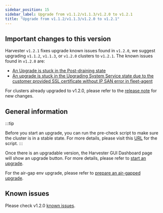 ```yaml
---
sidebar_position: 15
sidebar_label: Upgrade from v1.1.2/v1.1.3/v1.2.0 to v1.2.1
title: "Upgrade from v1.1.2/v1.1.3/v1.2.0 to v1.2.1"
---
```


<head>
  <link rel="canonical" href="https://docs.harvesterhci.io/v1.6/upgrade/v1-2-0-to-v1-2-1"/>
</head>


## Important changes to this version

Harvester `v1.2.1` fixes upgrade known issues found in `v1.2.0`, we suggest upgrading `v1.1.2`, `v1.1.3`, or `v1.2.0` clusters to `v1.2.1`. The known issues found in `v1.2.0` are:
- [An Upgrade is stuck in the Post-draining state](./v1-1-2-to-v1-2-0.md#9-an-upgrade-is-stuck-in-the-post-draining-state)
- [An upgrade is stuck in the Upgrading System Service state due to the customer provided SSL certificate without IP SAN error in fleet-agent](./v1-1-2-to-v1-2-0.md#10-an-upgrade-is-stuck-in-the-upgrading-system-service-state-due-to-the-customer-provided-ssl-certificate-without-ip-san-error-in-fleet-agent)


For clusters already upgraded to v1.2.0, please refer to the [release note](https://github.com/harvester/harvester/releases/tag/v1.2.1) for new changes.

## General information

:::tip

Before you start an upgrade, you can run the pre-check script to make sure the cluster is in a stable state. For more details, please visit this [URL](https://github.com/harvester/upgrade-helpers/tree/main/pre-check/v1.1.x) for the script.
:::

Once there is an upgradable version, the Harvester GUI Dashboard page will show an upgrade button. For more details, please refer to [start an upgrade](./automatic.md#start-an-upgrade).

For the air-gap env upgrade, please refer to [prepare an air-gapped upgrade](./automatic.md#prepare-an-air-gapped-upgrade).


## Known issues

Please check v1.2.0 [known issues](./v1-1-2-to-v1-2-0.md#known-issues).
